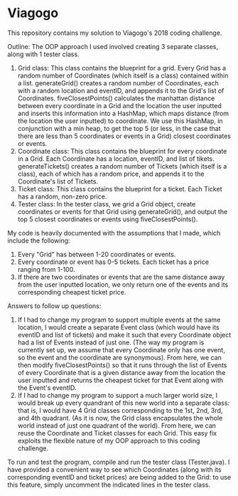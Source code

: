 # Viagogo

This repository contains my solution to Viagogo's 2018 coding challenge.

Outline: The OOP approach I used involved creating 3 separate classes, along with 1 tester class. 
  1. Grid class: This class contains the blueprint for a grid. Every Grid has a random number of Coordinates (which itself is      a class) contained within a list. generateGrid() creates a random number of Coordinates, each with a random location and      eventID, and appends it to the Grid's list of Coordinates. fiveClosestPoints() calculates the manhattan distance between      every coordinate in a Grid and the location the user inputted and inserts this information into a HashMap, which maps          distance (from the location the user inputted) to coordinate. We use this HashMap, in conjunction with a min heap, to get      the top 5 (or less, in the case that there are less than 5 coordinates or events in a Grid) closest coordinates or            events. 
  2. Coordinate class: This class contains the blueprint for every coordinate in a Grid. Each Coordinate has a location,            eventID, and list of tikets. generateTickets() creates a random number of Tickets (which itself is a class), each of          which has a random price, and appends it to the Coordinate's list of Tickets. 
  3. Ticket class: This class contains the blueprint for a ticket. Each Ticket has a random, non-zero price. 
  4. Tester class: In the tester class, we grid a Grid object, create coordinates or events for that Grid using                    generateGrid(), and output the top 5 closest coordinates or events using fiveClosestPoints(). 

My code is heavily documented with the assumptions that I made, which include the following: 
  1. Every "Grid" has between 1-20 coordinates or events. 
  2. Every coordinate or event has 0-5 tickets. Each ticket has a price ranging from 1-100.
  3. If there are two coordinates or events that are the same distance away from the user inputted location, we only return        one of the events and its corresponding cheapest ticket price. 

Answers to follow up questions:  
  1. If I had to change my program to support multiple events at the same location, I would create a separate Event class          (which would have its eventID and list of tickets) and make it such that every Coordinate object had a list of Events          instead of just one. (The way my program is currently set up, we assume that every Coordinate only has one event, so the      event and the coordinate are synonymous). From here, we can then modify fiveClosestPoints() so that it runs through the        list of Events of every Coordinate that is a given distance away from the location the user inputted and returns the          cheapest ticket for that Event along with the Event's eventID. 
  2. If I had to change my program to support a much larger world size, I would break up every quandrant of this new world          into a separate class: that is, I would have 4 Grid classes corresponding to the 1st, 2nd, 3rd, and 4th quadrant. (As it      is now, the Grid class encapsulates the whole world instead of just one quadrant of the world). From here, we can reuse        the Coordinate and Ticket classes for each Grid. This easy fix exploits the flexible nature of my OOP approach to this        coding challenge. 
  
To run and test the program, compile and run the tester class (Tester.java). I have provided a convenient way to see which Coordinates (along with its corresponding eventID and ticket prices) are being added to the Grid: to use this feature, simply uncomment the indicated lines in the tester class. 
